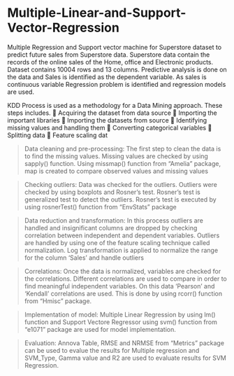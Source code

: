 # Multiple-Linear-and-Support-Vector-Regression
Multiple Regression  and Support vector machine for Superstore dataset to  predict future sales from Superstore data.
Superstore data contain the records of the online sales of the Home, office and Electronic products. Dataset contains 10004 rows and 13 columns. Predictive analysis is done on the data and Sales is identified as the dependent variable. As sales is continuous variable Regression problem is identified and regression models are used.

KDD Process is used as a methodology for a Data Mining approach.
These steps includes.
 Acquiring the dataset from data source
 Importing the important libraries
 Importing the datasets from source
 Identifying missing values and handling them
 Converting categorical variables 
 Splitting data
 Feature scaling dat

> Data cleaning and pre-processing: The first step to clean the data is to find the missing values. Missing values are checked by using sapply() function. Using missmap() function from “Amelia” package, map is created to compare observed values and missing values

> Checking outliers: Data was checked for the outliers. Outliers were checked by using boxplots and Rosner’s test. Rosner’s test is generalized test to detect the outliers. Rosner’s test is executed by using rosnerTest() function from “EnvStats” package

> Data reduction and transformation: In this process outliers are handled and insignificant columns are dropped by checking correlation between independent and dependent variables. Outliers are handled by using one of the feature scaling technique called normalization. Log transformation is applied to normalize the range for the column ‘Sales’ and handle outliers

> Correlations: Once the data is normalized, variables are checked for the correlations. Different correlations are used to compare in order to find meaningful independent variables. On this data ‘Pearson’ and ‘Kendall’ correlations are used. This is done by using rcorr() function from “Hmisc” package. 

> Implementation of model: Multiple Linear Regression by using lm() function and Support Vectore Regressor using svm() function from “e1071” package are used for model implementation.

> Evaluation: Annova Table, RMSE and NRMSE from “Metrics” package can be used to evalue the results for Multiple regression and SVM_Type, Gamma value and R2 are used to evaluate results for SVM Regression.
